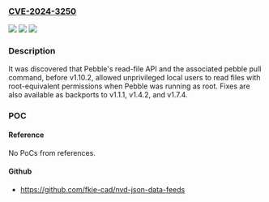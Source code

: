 ### [CVE-2024-3250](https://cve.mitre.org/cgi-bin/cvename.cgi?name=CVE-2024-3250)
![](https://img.shields.io/static/v1?label=Product&message=Pebble&color=blue)
![](https://img.shields.io/static/v1?label=Version&message=0%3C%20v1.10.2%20&color=brighgreen)
![](https://img.shields.io/static/v1?label=Vulnerability&message=n%2Fa&color=brighgreen)

### Description

It was discovered that Pebble's read-file API and the associated pebble pull command, before v1.10.2, allowed unprivileged local users to read files with root-equivalent permissions when Pebble was running as root. Fixes are also available as backports to v1.1.1, v1.4.2, and v1.7.4.

### POC

#### Reference
No PoCs from references.

#### Github
- https://github.com/fkie-cad/nvd-json-data-feeds

